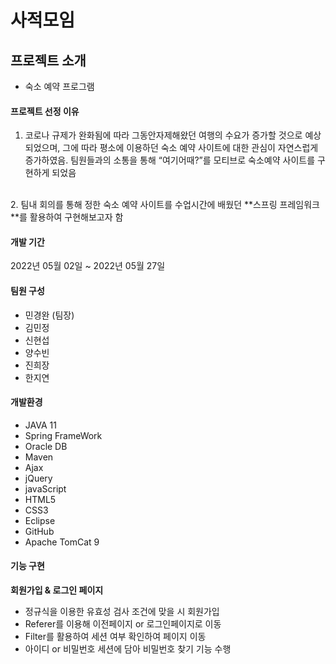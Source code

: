 # 사적모임
## 프로젝트 소개 

- 숙소 예약 프로그램

#### 프로젝트 선정 이유  
1. 코로나 규제가 완화됨에 따라 그동안자제해왔던 여행의 수요가 증가할 것으로 예상되었으며, 
그에 따라 평소에 이용하던 숙소 예약 사이트에 대한 관심이 자연스럽게 증가하였음. 
팀원들과의 소통을 통해 “여기어때?”를 모티브로 숙소예약 사이트를 구현하게 되었음
<br>  
2. 팀내 회의를 통해 정한 숙소 예약 사이트를 수업시간에 배웠던 **스프링 프레임워크**를 활용하여 구현해보고자 함

#### 개발 기간
2022년 05월 02일 ~ 2022년 05월 27일

#### 팀원 구성
- 민경완 (팀장)
- 김민정
- 신현섭
- 양수빈
- 진희장
- 한지연

#### 개발환경
- JAVA 11
- Spring FrameWork
- Oracle DB
- Maven
- Ajax
- jQuery
- javaScript
- HTML5
- CSS3
- Eclipse
- GitHub
- Apache TomCat 9

#### 기능 구현
**회원가입 & 로그인 페이지**
- 정규식을 이용한 유효성 검사 조건에 맞을 시 회원가입
- Referer를 이용해 이전페이지 or 로그인페이지로 이동
- Filter를 활용하여 세션 여부 확인하여 페이지 이동
- 아이디 or 비밀번호 세션에 담아 비밀번호 찾기 기능 수행